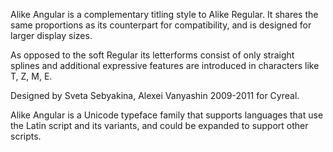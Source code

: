 Alike Angular is a complementary titling style to Alike Regular.
It shares the same proportions as its counterpart 
for compatibility, and is designed for larger display sizes.

As opposed to the soft Regular its letterforms consist 
of only straight splines and additional expressive
features are introduced in characters like T, Z, M, E.

Designed by Sveta Sebyakina, Alexei Vanyashin 2009-2011 for Cyreal.

Alike Angular is a Unicode typeface family that supports 
languages that use the Latin script and its variants, and 
could be expanded to support other scripts.

